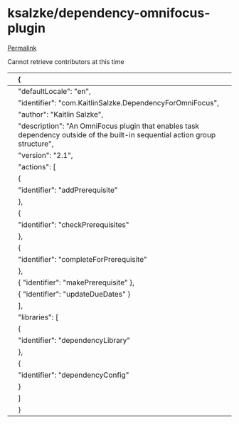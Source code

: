# ksalzke/dependency-omnifocus-plugin

[Permalink](https://github.com/ksalzke/dependency-omnifocus-plugin/blob/e3c8f5d939108091fe204594da834a09fb91e9f1/manifest.json)

Cannot retrieve contributors at this time

|  | { |
| :--- | :--- |
|  |  "defaultLocale": "en", |
|  |  "identifier": "com.KaitlinSalzke.DependencyForOmniFocus", |
|  |  "author": "Kaitlin Salzke", |
|  |  "description": "An OmniFocus plugin that enables task dependency outside of the built-in sequential action group structure", |
|  |  "version": "2.1", |
|  |  "actions": \[ |
|  |  { |
|  |  "identifier": "addPrerequisite" |
|  |  }, |
|  |  { |
|  |  "identifier": "checkPrerequisites" |
|  |  }, |
|  |  { |
|  |  "identifier": "completeForPrerequisite" |
|  |  }, |
|  |  { "identifier": "makePrerequisite" }, |
|  |  { "identifier": "updateDueDates" } |
|  |  \], |
|  |  "libraries": \[ |
|  |  { |
|  |  "identifier": "dependencyLibrary" |
|  |  }, |
|  |  { |
|  |  "identifier": "dependencyConfig" |
|  |  } |
|  |  \] |
|  | } |

